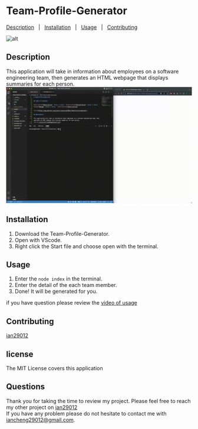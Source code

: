 # Team-Profile-Generator
    
[Description](#Description)  &nbsp; | &nbsp;  [Installation](#Installation)  &nbsp; | &nbsp;  [Usage](#Usage)  &nbsp; | &nbsp;  [Contributing](#Contributing)  
          
![alt](https://img.shields.io/github/license/ian29012/Team-Profile-Generator)
  
## Description
          
This application will take in information about employees on a software engineering team, then generates an HTML webpage that displays summaries for each person.  
![alt](./gif/temp.gif)

## Installation
      
1. Download the Team-Profile-Generator.
2. Open with VScode.
3. Right click the Start file and choose open with the terminal.
          
## Usage
      
1. Enter the ```node index``` in the terminal.
2. Enter the detail of the each team member.
3. Done! It will be generated for you.

if you have question please review the [video of usage](https://watch.screencastify.com/v/ZVfVjGH20gcjy3bbC281)
          
## Contributing
          
[ian29012](https://github.com/ian29012)
          
          
## license
  
The MIT License covers this application
          
## Questions
    
Thank you for taking the time to review my project. 
Please feel free to reach my other project on [ian29012](https://github.com/ian29012)  
If you have any problem please do not hesitate to contact me with [iancheng29012@gmail.com](iancheng29012@gmail.com).